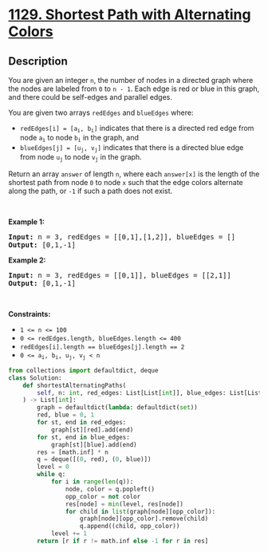 # [1129. Shortest Path with Alternating Colors](https://leetcode.com/problems/shortest-path-with-alternating-colors)


## Description

<!-- description:start -->

<p>You are given an integer <code>n</code>, the number of nodes in a directed graph where the nodes are labeled from <code>0</code> to <code>n - 1</code>. Each edge is red or blue in this graph, and there could be self-edges and parallel edges.</p>

<p>You are given two arrays <code>redEdges</code> and <code>blueEdges</code> where:</p>

<ul>
	<li><code>redEdges[i] = [a<sub>i</sub>, b<sub>i</sub>]</code> indicates that there is a directed red edge from node <code>a<sub>i</sub></code> to node <code>b<sub>i</sub></code> in the graph, and</li>
	<li><code>blueEdges[j] = [u<sub>j</sub>, v<sub>j</sub>]</code> indicates that there is a directed blue edge from node <code>u<sub>j</sub></code> to node <code>v<sub>j</sub></code> in the graph.</li>
</ul>

<p>Return an array <code>answer</code> of length <code>n</code>, where each <code>answer[x]</code> is the length of the shortest path from node <code>0</code> to node <code>x</code> such that the edge colors alternate along the path, or <code>-1</code> if such a path does not exist.</p>

<p>&nbsp;</p>
<p><strong class="example">Example 1:</strong></p>

<pre>
<strong>Input:</strong> n = 3, redEdges = [[0,1],[1,2]], blueEdges = []
<strong>Output:</strong> [0,1,-1]
</pre>

<p><strong class="example">Example 2:</strong></p>

<pre>
<strong>Input:</strong> n = 3, redEdges = [[0,1]], blueEdges = [[2,1]]
<strong>Output:</strong> [0,1,-1]
</pre>

<p>&nbsp;</p>
<p><strong>Constraints:</strong></p>

<ul>
	<li><code>1 &lt;= n &lt;= 100</code></li>
	<li><code>0 &lt;= redEdges.length,&nbsp;blueEdges.length &lt;= 400</code></li>
	<li><code>redEdges[i].length == blueEdges[j].length == 2</code></li>
	<li><code>0 &lt;= a<sub>i</sub>, b<sub>i</sub>, u<sub>j</sub>, v<sub>j</sub> &lt; n</code></li>
</ul>

```python
from collections import defaultdict, deque
class Solution:
    def shortestAlternatingPaths(
        self, n: int, red_edges: List[List[int]], blue_edges: List[List[int]]
    ) -> List[int]:
        graph = defaultdict(lambda: defaultdict(set))
        red, blue = 0, 1
        for st, end in red_edges:
            graph[st][red].add(end)
        for st, end in blue_edges:
            graph[st][blue].add(end)
        res = [math.inf] * n
        q = deque([(0, red), (0, blue)])
        level = 0
        while q:
            for i in range(len(q)):
                node, color = q.popleft()
                opp_color = not color
                res[node] = min(level, res[node])
                for child in list(graph[node][opp_color]):
                    graph[node][opp_color].remove(child)
                    q.append((child, opp_color))
            level += 1
        return [r if r != math.inf else -1 for r in res]
```
